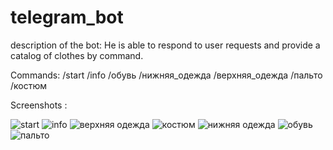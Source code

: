 # telegram_bot

description of the bot: He is able to respond to user requests and provide a catalog of clothes by command.

Commands:
/start
/info
/обувь
/нижняя_одежда
/верхняя_одежда
/пальто
/костюм

Screenshots :

![start](https://github.com/MaksimBarkunov/telegram_bot/assets/152010705/abf472c1-5861-41af-ac4d-e75836397665)
![info](https://github.com/MaksimBarkunov/telegram_bot/assets/152010705/3b2dd268-7749-43f3-8cd1-ad3c213a87bc)
![верхняя одежда](https://github.com/MaksimBarkunov/telegram_bot/assets/152010705/585ab2e5-5051-465b-870b-a4f185551b31)
![костюм](https://github.com/MaksimBarkunov/telegram_bot/assets/152010705/c38284b6-522b-48e4-912f-e14bb276e05d)
![нижняя одежда](https://github.com/MaksimBarkunov/telegram_bot/assets/152010705/cd5160ce-410f-4ea7-82e2-1a9a7264ed42)
![обувь](https://github.com/MaksimBarkunov/telegram_bot/assets/152010705/92798395-c5b0-4e60-a1c8-98ed8e53eadf)
![пальто](https://github.com/MaksimBarkunov/telegram_bot/assets/152010705/fca26cbd-cd12-4045-8ac0-0b56ad0a91bb)
